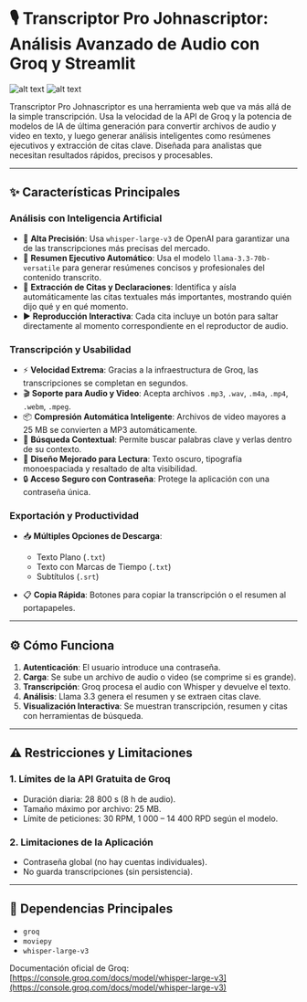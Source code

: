# 🎙️ Transcriptor Pro Johnascriptor: Análisis Avanzado de Audio con Groq y Streamlit

![alt text](https://static.streamlit.io/badges/streamlit_badge_black_white.svg)
![alt text](https://github.com/user-attachments/assets/867ac30a-49c1-4635-bdbb-9dfed9705475)

Transcriptor Pro Johnascriptor es una herramienta web que va más allá de la simple transcripción. Usa la velocidad de la API de Groq y la potencia de modelos de IA de última generación para convertir archivos de audio y video en texto, y luego generar análisis inteligentes como resúmenes ejecutivos y extracción de citas clave. Diseñada para analistas que necesitan resultados rápidos, precisos y procesables.

---

## ✨ Características Principales

### Análisis con Inteligencia Artificial

* 🎯 **Alta Precisión**: Usa `whisper-large-v3` de OpenAI para garantizar una de las transcripciones más precisas del mercado.
* 📝 **Resumen Ejecutivo Automático**: Usa el modelo `llama-3.3-70b-versatile` para generar resúmenes concisos y profesionales del contenido transcrito.
* 💬 **Extracción de Citas y Declaraciones**: Identifica y aísla automáticamente las citas textuales más importantes, mostrando quién dijo qué y en qué momento.
* ▶️ **Reproducción Interactiva**: Cada cita incluye un botón para saltar directamente al momento correspondiente en el reproductor de audio.

### Transcripción y Usabilidad

* ⚡ **Velocidad Extrema**: Gracias a la infraestructura de Groq, las transcripciones se completan en segundos.
* 🎬 **Soporte para Audio y Video**: Acepta archivos `.mp3`, `.wav`, `.m4a`, `.mp4`, `.webm`, `.mpeg`.
* 📦 **Compresión Automática Inteligente**: Archivos de video mayores a 25 MB se convierten a MP3 automáticamente.
* 🔎 **Búsqueda Contextual**: Permite buscar palabras clave y verlas dentro de su contexto.
* 🎨 **Diseño Mejorado para Lectura**: Texto oscuro, tipografía monoespaciada y resaltado de alta visibilidad.
* 🔒 **Acceso Seguro con Contraseña**: Protege la aplicación con una contraseña única.

### Exportación y Productividad

* 📥 **Múltiples Opciones de Descarga**:

  * Texto Plano (`.txt`)
  * Texto con Marcas de Tiempo (`.txt`)
  * Subtítulos (`.srt`)
* 📋 **Copia Rápida**: Botones para copiar la transcripción o el resumen al portapapeles.

---

## ⚙️ Cómo Funciona

1. **Autenticación**: El usuario introduce una contraseña.
2. **Carga**: Se sube un archivo de audio o video (se comprime si es grande).
3. **Transcripción**: Groq procesa el audio con Whisper y devuelve el texto.
4. **Análisis**: Llama 3.3 genera el resumen y se extraen citas clave.
5. **Visualización Interactiva**: Se muestran transcripción, resumen y citas con herramientas de búsqueda.

---

## ⚠️ Restricciones y Limitaciones

### 1. Límites de la API Gratuita de Groq

* Duración diaria: 28 800 s (8 h de audio).
* Tamaño máximo por archivo: 25 MB.
* Límite de peticiones: 30 RPM, 1 000 – 14 400 RPD según el modelo.

### 2. Limitaciones de la Aplicación

* Contraseña global (no hay cuentas individuales).
* No guarda transcripciones (sin persistencia).

---

## 🧩 Dependencias Principales

* `groq`
* `moviepy`
* `whisper-large-v3`

Documentación oficial de Groq: [https://console.groq.com/docs/model/whisper-large-v3](https://console.groq.com/docs/model/whisper-large-v3)

